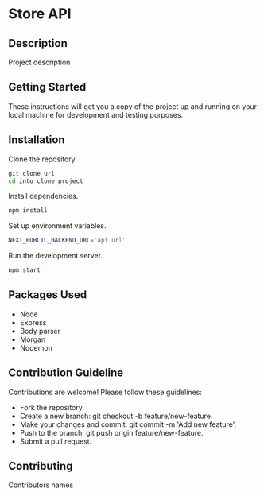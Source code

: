 # Store API

## Description

Project description

## Getting Started

These instructions will get you a copy of the project up and running on your local machine for development and testing purposes.

## Installation

Clone the repository.

```bash
git clone url
cd into clone project
```

Install dependencies.

```bash
npm install
```

Set up environment variables.

```bash
NEXT_PUBLIC_BACKEND_URL='api url'
```

Run the development server.

```bash
npm start
```

## Packages Used

- Node
- Express
- Body parser
- Morgan
- Nodemon

## Contribution Guideline

Contributions are welcome! Please follow these guidelines:

- Fork the repository.
- Create a new branch: git checkout -b feature/new-feature.
- Make your changes and commit: git commit -m 'Add new feature'.
- Push to the branch: git push origin feature/new-feature.
- Submit a pull request.

## Contributing

Contributors names